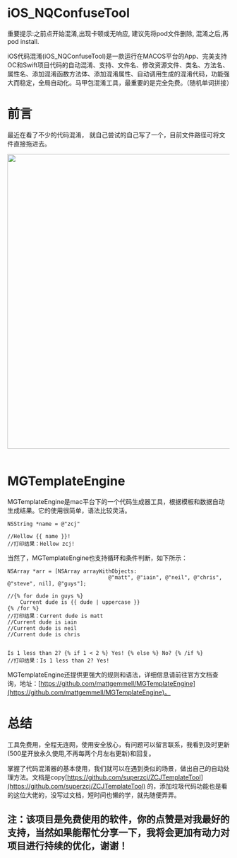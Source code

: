 # iOS_NQConfuseTool

重要提示:之前点开始混淆,出现卡顿或无响应, 建议先将pod文件删除, 混淆之后,再pod install.



iOS代码混淆(iOS_NQConfuseTool)是一款运行在MACOS平台的App、完美支持OC和Swift项目代码的自动混淆、支持、文件名、修改资源文件、类名、方法名、属性名、添加混淆函数方法体、添加混淆属性、自动调用生成的混淆代码，功能强大而稳定，全局自动化。马甲包混淆工具，最重要的是完全免费。（随机单词拼接）   

# 前言
最近在看了不少的代码混淆， 就自己尝试的自己写了一个，目前文件路径可将文件直接拖进去。
<div align=center><img src="https://github.com/2621532542/iOS_NQConfuseTool/blob/master/%E6%88%AA%E5%B1%8F2019-11-25%E4%B8%8B%E5%8D%885.40.11.png" width = "888" height = "666"/></div></br>

# MGTemplateEngine
MGTemplateEngine是mac平台下的一个代码生成器工具，根据模板和数据自动生成结果。它的使用很简单，语法比较灵活。
     
	NSString *name = @"zcj"
	
	//Hellow {{ name }}!
	//打印结果：Hellow zcj!
当然了，MGTemplateEngine也支持循环和条件判断，如下所示：

	NSArray *arr = [NSArray arrayWithObjects:
									@"matt", @"iain", @"neil", @"chris", @"steve", nil], @"guys"];
	
	//{% for dude in guys %}
		Current dude is {{ dude | uppercase }}
	{% /for %}
	//打印结果：Current dude is matt
	//Current dude is iain
	//Current dude is neil
	//Current dude is chris
	
	
	Is 1 less than 2? {% if 1 < 2 %} Yes! {% else %} No? {% /if %}
	//打印结果：Is 1 less than 2? Yes! 
	
MGTemplateEngine还提供更强大的规则和语法，详细信息请前往官方文档查询，地址：[https://github.com/mattgemmell/MGTemplateEngine](https://github.com/mattgemmell/MGTemplateEngine)。


# 总结
工具免费用，全程无连网，使用安全放心，有问题可以留言联系，我看到及时更新(500星开放永久使用,不再每两个月左右更新)和回复。

掌握了代码混淆器的基本使用，我们就可以在遇到类似的场景，做出自己的自动处理方法。文档是copy[https://github.com/superzcj/ZCJTemplateTool](https://github.com/superzcj/ZCJTemplateTool) 的，添加垃圾代码功能也是看的这位大佬的，没写过文档，短时间也懒的学，就先随便弄弄。 

## 注：该项目是免费使用的软件，你的点赞是对我最好的支持，当然如果能帮忙分享一下，我将会更加有动力对项目进行持续的优化，谢谢！
